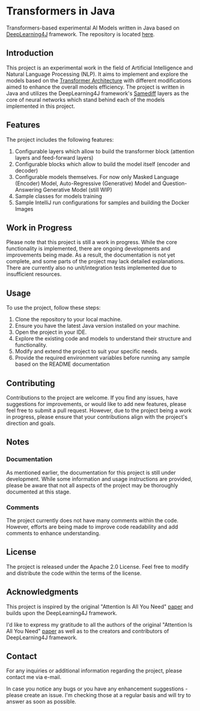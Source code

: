 # Transformers in Java

Transformers-based experimental AI Models written in Java based on [DeepLearning4J](https://deeplearning4j.konduit.ai/) framework. The repository is located [here](https://github.com/partarstu/transformers-in-java).


## Introduction

This project is an experimental work in the field of Artificial Intelligence and Natural Language Processing (NLP). It aims to implement 
and explore the models based on the [Transformer Architecture](https://en.wikipedia.org/wiki/Transformer_(machine_learning_model)) with 
different modifications aimed to enhance the overall models efficiency. The project is written in Java and utilizes the DeepLearning4J 
framework's [Samediff](https://deeplearning4j.konduit.ai/samediff/tutorials/quickstart) layers as the core of neural networks which 
stand behind each of the models implemented in this project.


## Features

The project includes the following features:

1. Configurable layers which allow to build the transformer block (attention layers and feed-forward layers)
2. Configurable blocks which allow to build the model itself (encoder and decoder)
3. Configurable models themselves. For now only Masked Language (Encoder) Model, Auto-Regressive (Generative) Model and 
   Question-Answering Generative Model (still WIP)
4. Sample classes for models training
5. Sample IntelliJ run configurations for samples and building the Docker Images


## Work in Progress

Please note that this project is still a work in progress. While the core functionality is implemented, there are ongoing developments 
and improvements being made. As a result, the documentation is not yet complete, and some parts of the project may lack detailed explanations.
There are currently also no unit/integration tests implemented due to insufficient resources.


## Usage

To use the project, follow these steps:

1. Clone the repository to your local machine.
2. Ensure you have the latest Java version installed on your machine.
3. Open the project in your IDE.
4. Explore the existing code and models to understand their structure and functionality.
5. Modify and extend the project to suit your specific needs.
6. Provide the required environment variables before running any sample based on the README documentation 


## Contributing

Contributions to the project are welcome. If you find any issues, have suggestions for improvements, or would like to add new features, 
please feel free to submit a pull request. However, due to the project being a work in progress, please ensure that your contributions 
align with the project's direction and goals.


## Notes

### Documentation 
As mentioned earlier, the documentation for this project is still under development. While some information and usage instructions are provided, please be aware that not all aspects of the project may be thoroughly documented at this stage.

### Comments 
The project currently does not have many comments within the code. However, efforts are being made to improve code readability and add comments to enhance understanding.


## License

The project is released under the Apache 2.0 License. Feel free to modify and distribute the code within the terms of the license.


## Acknowledgments

This project is inspired by the original "Attention Is All You Need" [paper](https://arxiv.org/abs/1706.03762) and builds upon the DeepLearning4J 
framework. 

I'd like to express my gratitude to all the authors of the original "Attention Is All You Need" [paper](https://arxiv.org/abs/1706.03762)
as well as to the creators and contributors of DeepLearning4J framework.


## Contact

For any inquiries or additional information regarding the project, please contact me via e-mail. 

In case you notice any bugs or you have any enhancement suggestions - please create an issue. I'm checking those at a regular basis and will try to answer as soon as possible.
